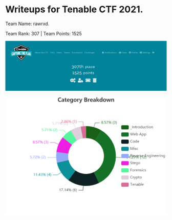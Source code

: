 # Writeups for Tenable CTF 2021. 
Team Name: rawrxd. 

Team Rank: 307   |    Team Points: 1525


![rank](./blob/images/Tenable_Scoreboard.PNG)

![category breakdown](./blob/images/Category_Breakdown.png)
